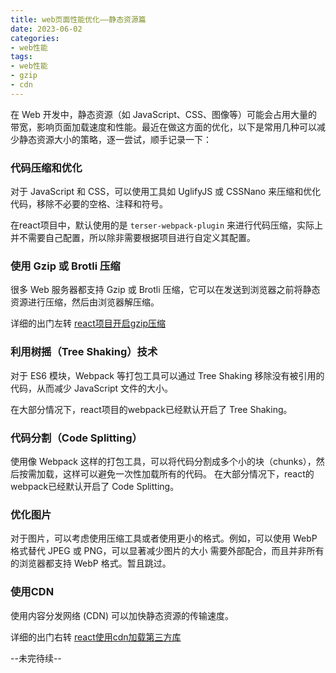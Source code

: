 ```yaml
---
title: web页面性能优化——静态资源篇
date: 2023-06-02
categories:
- web性能
tags:
- web性能
- gzip 
- cdn
---
```




在 Web 开发中，静态资源（如 JavaScript、CSS、图像等）可能会占用大量的带宽，影响页面加载速度和性能。最近在做这方面的优化，以下是常用几种可以减少静态资源大小的策略，逐一尝试，顺手记录一下：



### 代码压缩和优化

对于 JavaScript 和 CSS，可以使用工具如 UglifyJS 或 CSSNano 来压缩和优化代码，移除不必要的空格、注释和符号。

在react项目中，默认使用的是 `terser-webpack-plugin` 来进行代码压缩，实际上并不需要自己配置，所以除非需要根据项目进行自定义其配置。



### 使用 Gzip 或 Brotli 压缩

很多 Web 服务器都支持 Gzip 或 Brotli 压缩，它可以在发送到浏览器之前将静态资源进行压缩，然后由浏览器解压缩。

详细的出门左转 [react项目开启gzip压缩]()



### 利用树摇（Tree Shaking）技术

对于 ES6 模块，Webpack 等打包工具可以通过 Tree Shaking 移除没有被引用的代码，从而减少 JavaScript 文件的大小。

在大部分情况下，react项目的webpack已经默认开启了 Tree Shaking。



### 代码分割（Code Splitting）

使用像 Webpack 这样的打包工具，可以将代码分割成多个小的块（chunks），然后按需加载，这样可以避免一次性加载所有的代码。
在大部分情况下，react的webpack已经默认开启了 Code Splitting。



### 优化图片
对于图片，可以考虑使用压缩工具或者使用更小的格式。例如，可以使用 WebP 格式替代 JPEG 或 PNG，可以显著减少图片的大小
需要外部配合，而且并非所有的浏览器都支持 WebP 格式。暂且跳过。



###  使用CDN

使用内容分发网络 (CDN) 可以加快静态资源的传输速度。

详细的出门右转 [react使用cdn加载第三方库](https://xudany.github.io/react/2023/05/05/react%E4%BD%BF%E7%94%A8cdn%E5%8A%A0%E8%BD%BD%E7%AC%AC%E4%B8%89%E6%96%B9%E5%BA%93/)





--未完待续--
